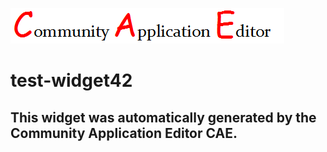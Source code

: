 ![CAE](https://github.com/cae-test/frontendComponent-test-widget42/blob/gh-pages/img/logo.png)  

test-widget42
===================


This widget was automatically generated by the Community Application Editor CAE.  
---------------
